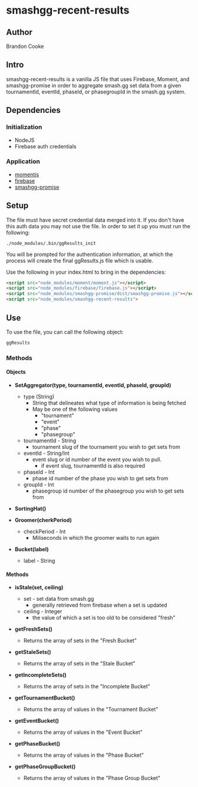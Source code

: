# smashgg-recent-results

## Author
Brandon Cooke

## Intro
smashgg-recent-results is a vanilla JS file that uses Firebase, Moment, and smashgg-promise in order to 
aggregate smash.gg set data from a given tournamentId, eventId, phaseId, or phasegroupId in the smash.gg system.

## Dependencies
### Initialization
* NodeJS
* Firebase auth credentials

### Application
* [momentjs](https://momentjs.com)
* [firebase](https://firebase.google.com/docs/web/setup)
* [smashgg-promise](https://www.npmjs.com/package/smashgg-promise)

## Setup
The file must have secret credential data merged into it. If you don't have this auth data you may not use the file.
In order to set it up you must run the following:
```
./node_modules/.bin/ggResults_init
```
You will be prompted for the authentication information, at which the process will create the final ggResults.js file which is usable.

Use the following in your index.html to bring in the dependencies:
```html
<script src="node_modules/moment/moment.js"></script>
<script src="node_modules/firebase/firebase.js"></script>
<script src="node_modules/smashgg-promise/dist/smashgg-promise.js"></script>
<script src="node_modules/smashgg-recent-results">
```

## Use
To use the file, you can call the following object:
```javascript
ggResults
```

### Methods
#### Objects
* **SetAggregator(type, tournamentId, eventId, phaseId, groupId)**
	* type (String)
		* String that delineates what type of information is being fetched
		* May be one of the following values
			* "tournament"
			* "event"
			* "phase"
			* "phasegroup"
	* tournamentId - String
		* tournament slug of the tournament you wish to get sets from
	* eventId - String/Int
		* event slug or id number of the event you wish to pull.
			* if event slug, tournamentId is also required
	* phaseId - Int
		* phase id number of the phase you wish to get sets from
	* groupId - Int
		* phasegroup id number of the phasegroup you wish to get sets from

* **SortingHat()**

* **Groomer(cherkPeriod)**
	* checkPeriod - Int
		* Miliseconds in which the groomer waits to run again

* **Bucket(label)**
	* label - String

#### Methods 
* **isStale(set, ceiling)**
	* set - set data from smash.gg
		* generally retrieved from firebase when a set is updated
	* ceiling - Integer
		* the value of which a set is too old to be considered "fresh"

* **getFreshSets()**
	* Returns the array of sets in the "Fresh Bucket"

* **getStaleSets()**
	* Returns the array of sets in the "Stale Bucket"

* **getIncompleteSets()**
	* Returns the array of sets in the "Incomplete Bucket"

* **getTournamentBucket()**
	* Returns the array of values in the "Tournament Bucket"

* **getEventBucket()**
	* Returns the array of values in the "Event Bucket"

* **getPhaseBucket()**
	* Returns the array of values in the "Phase Bucket"
	
* **getPhaseGroupBucket()**
	* Returns the array of values in the "Phase Group Bucket"